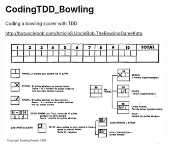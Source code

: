 CodingTDD_Bowling
=================

Coding a bowling scorer with TDD

http://butunclebob.com/ArticleS.UncleBob.TheBowlingGameKata

![illustration](https://github.com/julplee/CodingTDD_Bowling/blob/master/Scores.jpg)
